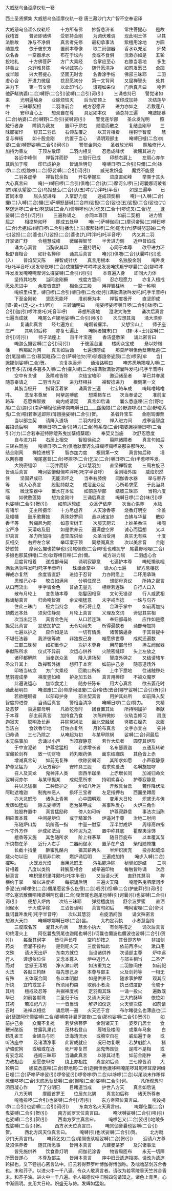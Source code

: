 大威怒乌刍涩摩仪轨一卷


西土圣贤撰集
大威怒乌刍涩摩仪轨一卷
唐三藏沙门大广智不空奉诏译


大威怒乌刍涩么仪轨经
　　十方所有佛　　妙智悲济者
　　常住菩提心　　是故我稽首
　　普贤即诸佛　　受职持金刚
　　为调伏难调　　现此明王体
　　以其法胜故　　净与不净俱
　　真言者先修　　最初承事法
　　紫檀用涂地　　方圆随意成
　　依于彼东方　　置前本尊像
　　取二阏伽器　　香水以充足
　　炉焚众名香　　一空器承水
　　布在于坛内　　食或不食俱
　　洗漱亦如是　　五轮投地礼
　　十方佛菩萨　　方广大乘经
　　合掌应至心　　右膝当着地
　　多生非善业　　众罪难具陈
　　今以诚实心　　随忏愿清净
　　如前发愿已　　全跏或半跏
　　兴大菩提心　　坚固无时舍
　　名香涂手结　　佛部三昧耶
　　二羽虚心合　　开进力微屈
　　捻忍愿初分　　第一文背间
　　又屈禅智头　　处其进力下
　　第一节文侧　　以此印当心
　　谛观如来仪　　门后真言曰
　　唵怛他萨睹纳婆(二合)嚩野(二合引)娑嚩(二合引)诃(引)
　　三诵总持已　　警觉诸如来
　　光明遍触身　　业除烦恼灭
　　后当安顶上　　散印成加持
　　次结莲华中　　三昧耶契相
　　二羽准前合　　戒方忍愿开
　　进力亦如之　　若敷莲八叶
　　安印当心上　　想观自在尊
　　具足如本仪　　诵总持三遍
　　唵跛娜慕(二合)纳婆(二合)嚩野(二合引)娑嚩诃(引)
　　警觉莲华部　　圣众发光明
　　照触行者身　　障销为我友
　　置印于顶右　　随意而散之
　　复结金刚甲　　三昧耶密印
　　舒其二羽已　　右仰左覆之
　　以其背相着　　檀钩于智度
　　慧复与禅结　　如十股金刚
　　约置于当心　　诵明观部主
　　唵嚩日嚧(二合)纳婆(二合)嚩野娑嚩(二合引)诃(引)
　　警觉金刚众　　圣者放光明
　　照触修行人　　加持为善友
　　于顶左散印　　二羽内相叉
　　忍愿成峰状　　微屈其进力
　　各近中峰侧　　禅智并而舒
　　三股行已成　　印额右肩上
　　左肩心亦尔　　其后加于喉
　　印已成护身　　皆诵后明句
　　唵嚩日啰(二合引)只儞(二合)钵啰(二合)捻跛哆(二合)野娑嚩(二合引)诃(引)
　　威光发炽盛　　魔党不能侵
　　二羽各虚拳　　禅智捻余指
　　开右拳握左　　进度直如峰
　　举类于其头　　大心真言曰
　　唵(一)嚩日啰(二合引)俱噜(二合)驮(二)摩诃么啰(三)诃曩娜诃跛者(四)尾驮望娑(二合)乌抠瑟么(二合)驮(五)吽(六)泮吒(半音)
　　如是三遍毕　　已首同本尊
　　屈头契进峰　　入掌舒力度
　　逐成顶契相
　　唵(一)入嚩(二合)攞(二)入嚩(二合)攞(三)萨嚩怒瑟碱(二合四)娑担(二合)娑也(五)娑担(二合)娑也(六)努逻远啰(二合七)努瑟碱(二合八)儞嚩啰也(九)讫叉(二合十)啰讫叉(二合)[牟　　含](十一)娑嚩(二合引)诃(引)
　　三遍称诵之　　亦同本尊顶
　　如前二契相　　进力皆屈之
　　相捻势如环　　即成五处甲
　　唵(一)萨嚩伽阎(二)摩诃帝髯(三)嚩日啰(二合)舍抳(四)嚩日啰(二合引)播舍(上五)摩那钵啰(二合)尾舍(六)萨嚩努瑟碱(二合七)娑担(二合)婆也(八)娑担(二合)婆也(九)吽泮吒(吒半音呼)
　　内叉其二羽　　开掌诸广舒
　　合檀慧成峰　　微屈禅智节
　　半舍进力侧　　近申普焰成
　　诵大心真言　　当胸安其印
　　三遍持明句　　心同于本尊
　　改甲进力环　　极舒自相合
　　如针名捧印　　诵其后真言
　　唵(引)俱噜(二合)驮曩吽(引)惹(入)
　　普焰契又陈　　禅智成针状
　　真言用根本　　名独股金刚
　　唵吽发吒(吒半音呼)发发邬仡啰(二合)戍攞播宁吽吽吽发发发唵扰羝宁啰曩(二合)娜吽吽吽发发发唵唵唵摩诃么攞娑嚩(二合引)诃(引)
　　本尊遍入身　　即同大力体
　　坚持其地故　　当同金刚橛
　　戒度方慧间　　忍亦屈愿力
　　亦复入檀戒　　愿处忍进中
　　余度皆直舒　　相合成三股
　　用禅智柱地　　一掣一称明
　　唵枳里枳里。嚩日啰(二合引)嚩日哩(二合)勃(引)满驮满驮吽发吒(吒字半音呼)
　　下至金刚轮　　坚固无能坏
　　准前橛为本　　禅智度极开
　　直坚即成[壙-黃+((乏-之+土)/回)]　　三转诵明曰
　　唵娑啰娑啰嚩日啰(二合引)钵啰(二合引)迦(引)啰吽发吒(吒音半呼)
　　谛想所居地　　澄澈大海生
　　诵次后真言　　七遍当成就
　　唵尾么卢娜地娑嚩(二合引)诃(引)
　　次应想其海　　涌大须弥山
　　复诵此真言　　经七遍方止
　　唵婀者攞泮。
　　又想宝山上　　师子座庄严
　　其明如后称　　亦复七遍止
　　唵婀者攞末[口　　(隸-木+士)]娑嚩(二合引)诃(引)
　　师子法座上　　百千叶宝莲
　　香洁盛敷荣　　诵此密言曰
　　唵迦么攞娑嚩(二合引)诃(引)
　　于彼莲台里　　楼阁众宝成
　　悬以妙缯幡　　矜羯尼为网
　　真言如后诵　　七遍想随成
　　那莫萨嚩怛他蘖帝毗逾(二合)尾湿嚩(二合)慕契毗药(二合)萨嚩他欠(平)邬娜誐帝娑颇(二合)啰系[牟　　含]誐娜剑娑嚩(二合)贺。
　　次复执香炉　　诵治路明曰
　　唵苏悉地羯哩入嚩(二合)里多(去)难多暮多入嚩(二合)攞入嚩(二合)攞满驮满驮诃曩吽发吒(吒字半音呼)
　　空中有关键　　及障难皆除
　　次结宝辂印　　邀迎诸圣者
　　单已并眷属　　随意奉请之
　　二羽当内叉　　进力舒相拄
　　禅智捻进力　　根侧第一文
　　其腕当极开　　指背互着掌
　　诵真言三遍　　七宝辂车成
　　唵睹噜睹噜吽。
　　念至本尊居　　阿拏迦嚩底
　　想乘辂车已　　次当奉请之
　　准前宝辂车　　忍愿禅智拨
　　向内成请契　　真言如后诵
　　曩么悉底哩(三合)野地尾(二合)迦(引)南萨嚩怛他蘖哆南唵嚩日[口　　朗](二合)儗娘(二合)野迦啰洒(二合)野曀系曳(二合)呬(若奉送即除)薄誐挽娑嚩(二合引)贺。
　　圣者升宝车　　金刚驾御至
　　当以部主契　　请降入道场
　　二羽内相叉　　禅入进力间
　　成拳竖智度　　每招诵后明
　　唵嚩日啰(二合引)特力(二合)曀系曳(二合)呬婆誐挽嚩日啰(二合引)时力(二合若奉迎特除曀系曳加蘖绍蘖蹉)
　　奉契又当施　　次舒忍愿度
　　自与进力并　　右居上相交
　　智股徐动之　　翦除诸障者
　　真言句如后　　三转右同施
　　唵嚩日啰(二合)俱噜驮摩诃么攞羯啰羯啰亲那亲那吽发。
　　次结金刚网　　禅捻进根下
　　智亦加力度　　根侧第一文
　　真言如后称　　墙以网弥覆
　　唵尾塞普(二合)啰捺啰(二合)乞叉(二合)嚩日啰(二合)半惹啰吽发。
　　大院密缝印　　二羽并而舒
　　定以慧羽加　　直坚禅智度
　　三周右旋已　　皆诵后真言
　　唵诃娑懵儗儞吽泮吒(吒字半音呼)
　　金刚墙外围　　威焰炽然住
　　坚固界成已　　无能沮坏之
　　当奉右膝傍　　阏伽香水器
　　举与额齐等　　诵大心真言
　　殷勤持献之　　成浴圣众足
　　心所希求愿　　于此当具陈
　　微沈空器中　　置水在本位
　　如前莲华部　　结彼三昧耶
　　当钩六度端　　如微敷莲势
　　想为金刚叶　　三诵后真言
　　唵嚩日啰(二合)味(引)啰也娑嚩(二合引)贺(引)
　　如前运想成　　众圣俨依座
　　次当心供养　　水陆有诸华
　　无主所摄华　　十方尽虚界
　　人天涂香等　　烧香灯明空
　　伞盖及幢幡　　鼓乐歌舞妓
　　真珠妙罗网　　悬以诸宝铃
　　白拂与华鬘　　散妙香华等
　　矜羯尼为网　　如意宝树王
　　次服天厨云　　上妙美香洁
　　楼阁宝严净　　天璎珞及冠
　　如是供养云　　遍满虚空界
　　诚心而运想　　又以印真言
　　圣力所加持　　虚空库供给
　　众圣当受用　　真实无有殊
　　十度反相交　　右押左合掌
　　举印案于顶　　同楼阁真言
　　次以美言音　　金刚妙歌赞
　　摩诃么攞也赞拏也(引)尾儞夜(二合)啰惹也难抳宁　尾曩野地哩(二合)多娘也那莫俱噜(二合)驮野缚日哩(二合)儞。
　　戒方进力屈　　二羽虚心合
　　屈度背相着　　遂成部母契
　　诵明寂静意　　七遍护本尊
　　唵矩懒驮哩满驮满驮吽发吒(吒字半音呼)
　　珠蟠合掌中　　诵大心七遍
　　智方息相捻　　禅戒亦复然
　　余度皆直舒　　进捻于忍背
　　力亦附愿上　　二环用承珠
　　思惟己心中　　皎白如满月
　　分明住观已　　想部母真议
　　所持之密言　　从口而流出
　　字字皆金色　　普放无量光
　　相继若连珠　　自行人口入
　　散布月轮上　　变色随本尊
　　焰鬘因相穿　　文句无错谬
　　行人威武相　　称诵秘真言
　　归命唵皆寂　　余文嗔猛意
　　未字戒当捻　　一珠与句齐
　　住此三昧门　　极力当持念
　　修行将止息　　合珠于掌中
　　如前再加持　　顶戴还本处
　　须臾住静观　　月轮上真言
　　义理及文词　　谛思其实相
　　次当出定已　　真言金色光
　　从口若连珠　　奉归部母处
　　应作如是愿　　摄受此真言
　　慈悲加护之　　无令功用失
　　所得遍数者　　诵部母加持
　　七遍以护之　　应作如是法
　　一切有情类　　诸苦恼逼身
　　于其菩提中　　不堪任法器
　　我济彼等故　　非独拔己身
　　唯愿佛世尊　　成就还遍数
　　三部三昧契　　如初重作之
　　次护本尊身　　用前部母印
　　捧左阏伽器　　奉献陈所求
　　仪式不异前　　次运心供养
　　火院密缝印　　头上左放之
　　诸印都解除　　当奉送众圣
　　降入道场契　　智度外弹之
　　又结请辂车　　圣众升其上
　　改禅智外拨　　想归于本宫
　　如前护己身　　随意道场外
　　印塔当转念　　方广大乘经
　　回助口所祈　　上中下悉地
　　往诸触秽处　　慧羽握成拳
　　禅度竖如峰　　护身加五处
　　真言用捧印　　不被众魔罗
　　此遍说运心　　加饮食尤上
　　随办任陈布　　用大心真言
　　欲去萎花时　　诵此秘明曰
　　唵湿废(二合)帝摩诃湿废(二合)帝佉(去音)娜宁娑嚩(二合引)贺(引)
　　若欲睡眠者　　以部母护身
　　部主契真言　　用护其处所
　　如前降入契　　智度押进傍
　　当诵后真言　　警相当清净
　　唵嚩日啰(二合)特力。
　　失精及恶梦　　百遍部母明
　　凡欲吃食时　　团食置其处
　　所持明加护　　奉献于本尊
　　部主前真言　　加持食乃食
　　次陈四微妙　　仪轨当修习
　　扇底迦寂灾　　聪明及长寿
　　并除冤祸法　　面北交胫居
　　竖膝右胫先　　衣服当洁白
　　食饮香华地　　灯烛亦复然
　　月轮布真言　　文字亦宜白
　　先并归命诵　　三七乃除之
　　从唵起为初　　与某甲除祸
　　娑嚩(二合)诃最后　　本无临事加
　　念诵以小声　　当须寂静意
　　若作大坛者　　圆穿其炉形
　　于中宜泥轮　　护尊忿猛相
　　若求增长者　　名布瑟置迦
　　五通及转轮　　宝藏轮剑杵
　　致一切财物　　药丸眼药俱
　　面东结跏趺　　其色皆上赤
　　增减真言句　　如前无复殊
　　欲称娑嚩诃　　其所求如愿
　　小声寂静意　　护尊忿猛为
　　大坛方穿炉　　安杵具三股
　　若求欢爱法　　名嚩施加啰
　　召人及天龙　　鬼神非人类
　　面西半跏坐　　上赤增长同
　　加减归命文　　娑嚩诃亦尔
　　与某甲摄某　　成就愿所求
　　持明欢喜心　　护尊寂静意
　　并以忩猛相　　二种皆护之
　　炉如八叶莲　　开敷具台蕊
　　若作降伏法　　阿毗遮噜迦
　　制鬼神恶人　　损坏三宝者
　　左足指押右　　西面坐蹲居
　　亦大忿怒形　　诸色上青黑
　　心中圆明观　　变用大日轮
　　炽盛无与俦　　发辉如猛焰
　　除去娑嚩诃　　愿为某甲成
　　某事吽发心　　火炉三角作
　　独股杵置中　　真言猛励称
　　傍人如可听　　护尊寂静意
　　事法次当陈　　相应置本尊
　　中间是炉位　　或于精室外
　　炉遥对于尊　　治地二肘间
　　形随炉口势　　筑阶高一指
　　中量一肘穿　　深半肘成炉
　　周缘高四指　　一寸外方作
　　炉成如法治　　轮杵泥为之
　　置中称其底　　瞿摩夷涂饰
　　檀香等又施　　其色随所求
　　阶上祥茅草　　随日匝旋布
　　以本覆其苗　　所烧物在茅
　　近行人右手　　二器阏伽水
　　置茅在户边　　柴相随颊推
　　长截十指量　　酥蜜乳酪内
　　揾其薪两头　　半炉炽炭充
　　投亦起威焰　　燧火勿以旧
　　用扇非口吹　　燃炉诵后明
　　三遍成加持
　　唵步入嚩(二合)攞吽。
　　火既发光焰　　当用忿怒王
　　泻垢能净除　　秘契如是结
　　二羽背相着　　八度以类钩
　　转腕反相合　　成拳遍印物
　　每触皆称诵　　次后秘真言
　　唵枳里枳里吽颇吒(吒字半音)
　　又当请火天　　直舒其慧羽
　　禅横约于掌　　微以进度招
　　每招诵后明　　三遍火天降
　　唵曀系曳呬摩诃步多泥(去)嚩哩使(二合)儞尾惹娑多么仡俚(二合)呬(引)怛嚩(二合)护底莽(引)诃(引)啰么塞汦散儞呬睹婆嚩阿仡曩(二合)曳贺尾也迦尾也嚩(引)诃曩(引)也娑嚩(二合引)诃(引)
　　便想入炉内　　次结三昧耶
　　弹捻檀度初　　舒余波罗蜜
　　直洒阏伽水　　于火成净除
　　三洒皆诵明　　真言句如后
　　唵阿蜜哩(二合)帝诃曩诃曩吽发吒(吒字半音呼)
　　次以其慧羽　　右旋洒阏伽
　　诵文殊密言　　想漱火天口
　　唵嚩啰娜嚩日啰(二合)昙。
　　太杓定羽执　　小者慧当持
　　三度取名苏　　灌其大杓满
　　慧舍小执大　　有剑等按之
　　诵次后真言　　句终灌火上
　　阿仡曩曳贺尾也迦尾也嚩(引)诃曩也儞波也儞波也娑嚩(二合引)贺(引)
　　每至其诃字　　皆引声长呼
　　空杓却按之　　其音即齐毕
　　非加剑药类　　但灌不按杓
　　是则祀火天　　三度皆如此
　　依前再净火　　漱口用文殊
　　请火天出炉　　东南方就位
　　当设诸供养　　次请部主尊
　　炉中远行人　　谛想依位住
　　又念本尊入　　炉中近行人
　　与部主相当　　二圣俨而对
　　忿怒王泻垢　　净火漱口明
　　如法重为之　　二羽膝间住
　　如前祀火法　　各献三杓酥
　　每先想己身　　本尊与部主
　　火及剑药等　　一相无有殊
　　五体既合同　　各以本明献
　　如是供养已　　随求事护摩
　　观其应所烧　　宜杓或宜手
　　所须用杓类　　取前小者浇
　　执已进度舒　　令顺于其柄
　　檀戒及忍等　　共掘禅度初
　　定羽掏其珠　　一诵一投火
　　遍数既毕已　　如前各献珠
　　二圣归于坛　　又诵火天祀
　　三大杓酥毕　　依位如其初
　　若须祀八方　　一一皆当请
　　解界如仪送　　火天契次陈
　　如前请召时　　进禅以相捻
　　诵后明一遍　　火天还于宫
　　布尔睹徒么也薄底也(二合)蘖蹉阿仡儞娑嚩(二合)婆嚩南补曩罗跛夜(二合)那也娑嚩(二合引)贺(引)
　　如前护己身　　众魔不复扰
　　若梦佛菩萨　　金刚诸天王
　　婆罗门居士　　食粳米酪饭
　　甘露乳果花　　茂林若登山
　　履塔及楼阁　　或乘车马象
　　白鹤孔雀王　　金翅鸟与同
　　泛海清流水　　或腾空自在
　　威焰遍于身　　或听法座中
　　及诸清净事　　此皆成就应
　　况已勿复眠　　若梦魁脍人
　　猪驴骆驼狗　　或触或在近
　　死尸亦复然　　恶鬼怖畏徒
　　是障不是相　　或有妄念起
　　违阙三昧耶　　当诵此真言
　　以除其过患　　如前金刚杵
　　进力改相合　　忍愿依甲傍
　　绕上亦相拄　　真言如后诵
　　三七障皆消　　大轮明曰
　　娜莫悉底哩(三合)野地尾(二合)迦南怛他誐哆喃唵尾啰耳尾啰耳摩诃缚日哩(二合)萨哆萨哆娑(引)啰帝娑(引)啰帝哆啰(二合)以哆啰(二合)以尾淡末作糁伴惹儞哆啰(二合)末底悉驮蘖囇(二合)怛嚂(二合)娑嚩(二合引)诃。
　　凡所观想时　　闭目凝心作
　　了了分明已　　目睹道当成
　　护世八方天　　真言如后说
　　八方天明
　　摩醯首罗王　　位居东北隅
　　真言如后称　　诸天所尊奉
　　唵噜捺啰(二合引)也娑嚩(二合引)诃(引)
　　东方帝释位真言曰。
　　唵设揭啰(二合引)也娑嚩(二合引)诃(引)
　　东南方名火天真言曰。
　　唵娜仡曩(二合)曳娑嚩(二合引)贺(引)
　　南方阎罗天位真言曰。
　　唵吠嚩娑嚩(二合引)哆(引)也娑嚩(二合引)贺(引)
　　西南方罗主真言曰。
　　唵啰乞叉(二合)娑(引)地跛多曳娑嚩(二合引)贺。
　　西方水天位真言曰。
　　唵冥伽舍曩也娑嚩(二合引)贺。
　　西北方风天位真言曰。
　　唵嚩(引)也吠娑嚩(二合引)贺。
　　北方毗沙门天真言曰。
　　唵药乞叉(二合)尾儞夜驮哩娑嚩(二合)贺(引)
　　迎请八方尊　　及须供养者
　　随其所愿事　　皆用本真言
　　凡建曼茶罗　　及兴诸事法
　　皆先施供养　　饮食香灯明
　　阏伽花涂香　　物皆周匝布
　　永无一切障　　所愿皆遂心
　　本尊及部主　　皆用本真言
　　序中旧云逶迤搊掷。请改为逶迤轮掷也。又下卷初心密言法中。旧云若得莽罗叶博伽得博伽称。及咄噜瑟剑苏合香也。末和芥子。以进火中一千八遍。令众人敬真言者。请改为若零陵香天竺苏合香末。和芥子油。进火中一千八遍。令人福德仪中旧脱四句请知之。诸色上青黑。心中渐圆明。变用大日轮。炽盛无与俦。发辉如猛焰。


